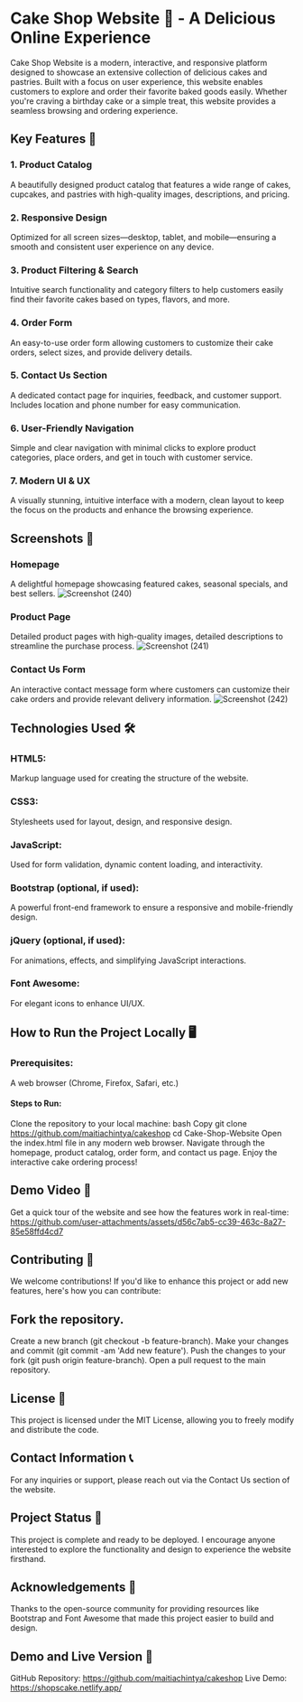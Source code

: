 # Cake Shop Website 🍰 - A Delicious Online Experience
Cake Shop Website is a modern, interactive, and responsive platform designed to showcase an extensive collection of delicious cakes and pastries. Built with a focus on user experience, this website enables customers to explore and order their favorite baked goods easily. Whether you're craving a birthday cake or a simple treat, this website provides a seamless browsing and ordering experience.

## Key Features 🚀
### 1. Product Catalog
A beautifully designed product catalog that features a wide range of cakes, cupcakes, and pastries with high-quality images, descriptions, and pricing.

### 2. Responsive Design
Optimized for all screen sizes—desktop, tablet, and mobile—ensuring a smooth and consistent user experience on any device.

### 3. Product Filtering & Search
Intuitive search functionality and category filters to help customers easily find their favorite cakes based on types, flavors, and more.

### 4. Order Form
An easy-to-use order form allowing customers to customize their cake orders, select sizes, and provide delivery details.

### 5. Contact Us Section
A dedicated contact page for inquiries, feedback, and customer support. Includes location and phone number for easy communication.

### 6. User-Friendly Navigation
Simple and clear navigation with minimal clicks to explore product categories, place orders, and get in touch with customer service.

### 7. Modern UI & UX
A visually stunning, intuitive interface with a modern, clean layout to keep the focus on the products and enhance the browsing experience.

## Screenshots 📸
### Homepage
A delightful homepage showcasing featured cakes, seasonal specials, and best sellers.
![Screenshot (240)](https://github.com/user-attachments/assets/b0f3c9b8-b10a-4aba-a1a0-e4fa7c09a211)

### Product Page
Detailed product pages with high-quality images, detailed descriptions to streamline the purchase process.
![Screenshot (241)](https://github.com/user-attachments/assets/b80520dd-d8d4-4691-809a-e034cf532890)

### Contact Us Form
An interactive contact message form where customers can customize their cake orders and provide relevant delivery information.
![Screenshot (242)](https://github.com/user-attachments/assets/0058a33f-7f2c-4bfc-af06-05d1962efe15)

## Technologies Used 🛠️
### HTML5: 
Markup language used for creating the structure of the website.
### CSS3: 
Stylesheets used for layout, design, and responsive design.
### JavaScript: 
Used for form validation, dynamic content loading, and interactivity.
### Bootstrap (optional, if used): 
A powerful front-end framework to ensure a responsive and mobile-friendly design.
### jQuery (optional, if used): 
For animations, effects, and simplifying JavaScript interactions.
### Font Awesome: 
For elegant icons to enhance UI/UX.
## How to Run the Project Locally 🖥️
### Prerequisites:
A web browser (Chrome, Firefox, Safari, etc.)
#### Steps to Run:
Clone the repository to your local machine:
bash
Copy
git clone https://github.com/maitiachintya/cakeshop
cd Cake-Shop-Website
Open the index.html file in any modern web browser.
Navigate through the homepage, product catalog, order form, and contact us page.
Enjoy the interactive cake ordering process!
## Demo Video 🎥
Get a quick tour of the website and see how the features work in real-time:
https://github.com/user-attachments/assets/d56c7ab5-cc39-463c-8a27-85e58ffd4cd7

## Contributing 🤝
We welcome contributions! If you'd like to enhance this project or add new features, here's how you can contribute:

## Fork the repository.
Create a new branch (git checkout -b feature-branch).
Make your changes and commit (git commit -am 'Add new feature').
Push the changes to your fork (git push origin feature-branch).
Open a pull request to the main repository.
## License 📄
This project is licensed under the MIT License, allowing you to freely modify and distribute the code.

## Contact Information 📞
For any inquiries or support, please reach out via the Contact Us section of the website.
## Project Status 📍
This project is complete and ready to be deployed. I encourage anyone interested to explore the functionality and design to experience the website firsthand.

## Acknowledgements 🙏
Thanks to the open-source community for providing resources like Bootstrap and Font Awesome that made this project easier to build and design.
## Demo and Live Version 🚀
GitHub Repository: https://github.com/maitiachintya/cakeshop
Live Demo: https://shopscake.netlify.app/
